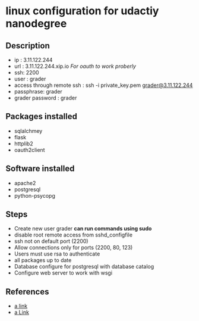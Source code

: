 # linux configuration for udactiy nanodegree #

## Description ##
- ip : 3.11.122.244
- url : 3.11.122.244.xip.io *For oauth to work proberly*
- ssh: 2200
- user : grader 
- access through remote ssh : ssh -i private_key.pem grader@3.11.122.244
- passphrase: grader
- grader password : grader

## Packages installed ##
- sqlalchmey
- flask
- httplib2
- oauth2client

## Software installed ##
- apache2
- postgresql
- python-psycopg

## Steps ##
- Create new user grader **can run commands using sudo**
- disable root remote access from sshd_configfile
- ssh not on default port (2200)
- Allow connections only for ports (2200, 80, 123)
- Users must use rsa to authenticate
- all packages up to date
- Database configure for postgresql with database catalog 
- Configure web server to work with wsgi 

## References ##
- [a link](https://flask.palletsprojects.com/en/1.1.x/deploying/mod_wsgi/)
- [a Link](https://github.com/jungleBadger/-nanodegree-linux-server?fbclid=IwAR0dzOUvYtrIhP3_TPnU3lcTrQ_R64Y4hmoXiBo-9vhjTn-r00ppZnceois)
